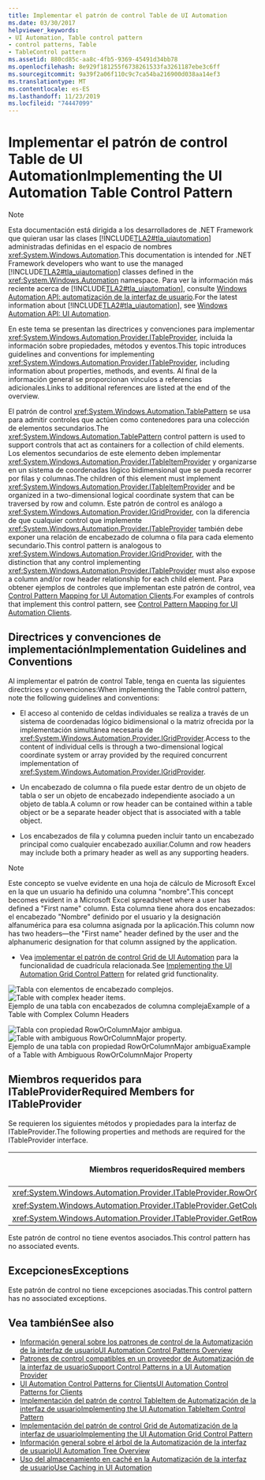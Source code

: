 ```yaml
---
title: Implementar el patrón de control Table de UI Automation
ms.date: 03/30/2017
helpviewer_keywords:
- UI Automation, Table control pattern
- control patterns, Table
- TableControl pattern
ms.assetid: 880cd85c-aa8c-4fb5-9369-45491d34bb78
ms.openlocfilehash: 8e929f181255f6738261533fa3261187ebe3c6ff
ms.sourcegitcommit: 9a39f2a06f110c9c7ca54ba216900d038aa14ef3
ms.translationtype: MT
ms.contentlocale: es-ES
ms.lasthandoff: 11/23/2019
ms.locfileid: "74447099"
---
```

# <a name="implementing-the-ui-automation-table-control-pattern"></a><span data-ttu-id="5d40e-102">Implementar el patrón de control Table de UI Automation</span><span class="sxs-lookup"><span data-stu-id="5d40e-102">Implementing the UI Automation Table Control Pattern</span></span>
> [!NOTE]
> <span data-ttu-id="5d40e-103">Esta documentación está dirigida a los desarrolladores de .NET Framework que quieran usar las clases [!INCLUDE[TLA2#tla_uiautomation](../../../includes/tla2sharptla-uiautomation-md.md)] administradas definidas en el espacio de nombres <xref:System.Windows.Automation>.</span><span class="sxs-lookup"><span data-stu-id="5d40e-103">This documentation is intended for .NET Framework developers who want to use the managed [!INCLUDE[TLA2#tla_uiautomation](../../../includes/tla2sharptla-uiautomation-md.md)] classes defined in the <xref:System.Windows.Automation> namespace.</span></span> <span data-ttu-id="5d40e-104">Para ver la información más reciente acerca de [!INCLUDE[TLA2#tla_uiautomation](../../../includes/tla2sharptla-uiautomation-md.md)], consulte [Windows Automation API: automatización de la interfaz de usuario](/windows/win32/winauto/entry-uiauto-win32).</span><span class="sxs-lookup"><span data-stu-id="5d40e-104">For the latest information about [!INCLUDE[TLA2#tla_uiautomation](../../../includes/tla2sharptla-uiautomation-md.md)], see [Windows Automation API: UI Automation](/windows/win32/winauto/entry-uiauto-win32).</span></span>  
  
 <span data-ttu-id="5d40e-105">En este tema se presentan las directrices y convenciones para implementar <xref:System.Windows.Automation.Provider.ITableProvider>, incluida la información sobre propiedades, métodos y eventos.</span><span class="sxs-lookup"><span data-stu-id="5d40e-105">This topic introduces guidelines and conventions for implementing <xref:System.Windows.Automation.Provider.ITableProvider>, including information about properties, methods, and events.</span></span> <span data-ttu-id="5d40e-106">Al final de la información general se proporcionan vínculos a referencias adicionales.</span><span class="sxs-lookup"><span data-stu-id="5d40e-106">Links to additional references are listed at the end of the overview.</span></span>  
  
 <span data-ttu-id="5d40e-107">El patrón de control <xref:System.Windows.Automation.TablePattern> se usa para admitir controles que actúen como contenedores para una colección de elementos secundarios.</span><span class="sxs-lookup"><span data-stu-id="5d40e-107">The <xref:System.Windows.Automation.TablePattern> control pattern is used to support controls that act as containers for a collection of child elements.</span></span> <span data-ttu-id="5d40e-108">Los elementos secundarios de este elemento deben implementar <xref:System.Windows.Automation.Provider.ITableItemProvider> y organizarse en un sistema de coordenadas lógico bidimensional que se pueda recorrer por filas y columnas.</span><span class="sxs-lookup"><span data-stu-id="5d40e-108">The children of this element must implement <xref:System.Windows.Automation.Provider.ITableItemProvider> and be organized in a two-dimensional logical coordinate system that can be traversed by row and column.</span></span> <span data-ttu-id="5d40e-109">Este patrón de control es análogo a <xref:System.Windows.Automation.Provider.IGridProvider>, con la diferencia de que cualquier control que implemente <xref:System.Windows.Automation.Provider.ITableProvider> también debe exponer una relación de encabezado de columna o fila para cada elemento secundario.</span><span class="sxs-lookup"><span data-stu-id="5d40e-109">This control pattern is analogous to <xref:System.Windows.Automation.Provider.IGridProvider>, with the distinction that any control implementing <xref:System.Windows.Automation.Provider.ITableProvider> must also expose a column and/or row header relationship for each child element.</span></span> <span data-ttu-id="5d40e-110">Para obtener ejemplos de controles que implementan este patrón de control, vea [Control Pattern Mapping for UI Automation Clients](control-pattern-mapping-for-ui-automation-clients.md).</span><span class="sxs-lookup"><span data-stu-id="5d40e-110">For examples of controls that implement this control pattern, see [Control Pattern Mapping for UI Automation Clients](control-pattern-mapping-for-ui-automation-clients.md).</span></span>  
  
<a name="Implementation_Guidelines_and_Conventions"></a>   
## <a name="implementation-guidelines-and-conventions"></a><span data-ttu-id="5d40e-111">Directrices y convenciones de implementación</span><span class="sxs-lookup"><span data-stu-id="5d40e-111">Implementation Guidelines and Conventions</span></span>  
 <span data-ttu-id="5d40e-112">Al implementar el patrón de control Table, tenga en cuenta las siguientes directrices y convenciones:</span><span class="sxs-lookup"><span data-stu-id="5d40e-112">When implementing the Table control pattern, note the following guidelines and conventions:</span></span>  
  
- <span data-ttu-id="5d40e-113">El acceso al contenido de celdas individuales se realiza a través de un sistema de coordenadas lógico bidimensional o la matriz ofrecida por la implementación simultánea necesaria de <xref:System.Windows.Automation.Provider.IGridProvider>.</span><span class="sxs-lookup"><span data-stu-id="5d40e-113">Access to the content of individual cells is through a two-dimensional logical coordinate system or array provided by the required concurrent implementation of <xref:System.Windows.Automation.Provider.IGridProvider>.</span></span>  
  
- <span data-ttu-id="5d40e-114">Un encabezado de columna o fila puede estar dentro de un objeto de tabla o ser un objeto de encabezado independiente asociado a un objeto de tabla.</span><span class="sxs-lookup"><span data-stu-id="5d40e-114">A column or row header can be contained within a table object or be a separate header object that is associated with a table object.</span></span>  
  
- <span data-ttu-id="5d40e-115">Los encabezados de fila y columna pueden incluir tanto un encabezado principal como cualquier encabezado auxiliar.</span><span class="sxs-lookup"><span data-stu-id="5d40e-115">Column and row headers may include both a primary header as well as any supporting headers.</span></span>  
  
> [!NOTE]
> <span data-ttu-id="5d40e-116">Este concepto se vuelve evidente en una hoja de cálculo de Microsoft Excel en la que un usuario ha definido una columna "nombre".</span><span class="sxs-lookup"><span data-stu-id="5d40e-116">This concept becomes evident in a Microsoft Excel spreadsheet where a user has defined a "First name" column.</span></span> <span data-ttu-id="5d40e-117">Esta columna tiene ahora dos encabezados: el encabezado "Nombre" definido por el usuario y la designación alfanumérica para esa columna asignada por la aplicación.</span><span class="sxs-lookup"><span data-stu-id="5d40e-117">This column now has two headers—the "First name" header defined by the user and the alphanumeric designation for that column assigned by the application.</span></span>  
  
- <span data-ttu-id="5d40e-118">Vea [implementar el patrón de control Grid de UI Automation](implementing-the-ui-automation-grid-control-pattern.md) para la funcionalidad de cuadrícula relacionada.</span><span class="sxs-lookup"><span data-stu-id="5d40e-118">See [Implementing the UI Automation Grid Control Pattern](implementing-the-ui-automation-grid-control-pattern.md) for related grid functionality.</span></span>  
  
 <span data-ttu-id="5d40e-119">![Tabla con elementos de encabezado complejos.](./media/uia-tablepattern-complex-column-headers.PNG "UIA_TablePattern_Complex_Column_Headers")</span><span class="sxs-lookup"><span data-stu-id="5d40e-119">![Table with complex header items.](./media/uia-tablepattern-complex-column-headers.PNG "UIA_TablePattern_Complex_Column_Headers")</span></span>  
<span data-ttu-id="5d40e-120">Ejemplo de una tabla con encabezados de columna compleja</span><span class="sxs-lookup"><span data-stu-id="5d40e-120">Example of a Table with Complex Column Headers</span></span>  
  
 <span data-ttu-id="5d40e-121">![Tabla con propiedad RowOrColumnMajor ambigua.](./media/uia-tablepattern-roworcolumnmajorproperty.PNG "UIA_TablePattern_RowOrColumnMajorProperty")</span><span class="sxs-lookup"><span data-stu-id="5d40e-121">![Table with ambiguous RowOrColumnMajor property.](./media/uia-tablepattern-roworcolumnmajorproperty.PNG "UIA_TablePattern_RowOrColumnMajorProperty")</span></span>  
<span data-ttu-id="5d40e-122">Ejemplo de una tabla con propiedad RowOrColumnMajor ambigua</span><span class="sxs-lookup"><span data-stu-id="5d40e-122">Example of a Table with Ambiguous RowOrColumnMajor Property</span></span>  
  
<a name="Required_Members_for_ITableProvider"></a>   
## <a name="required-members-for-itableprovider"></a><span data-ttu-id="5d40e-123">Miembros requeridos para ITableProvider</span><span class="sxs-lookup"><span data-stu-id="5d40e-123">Required Members for ITableProvider</span></span>  
 <span data-ttu-id="5d40e-124">Se requieren los siguientes métodos y propiedades para la interfaz de ITableProvider.</span><span class="sxs-lookup"><span data-stu-id="5d40e-124">The following properties and methods are required for the ITableProvider interface.</span></span>  
  
|<span data-ttu-id="5d40e-125">Miembros requeridos</span><span class="sxs-lookup"><span data-stu-id="5d40e-125">Required members</span></span>|<span data-ttu-id="5d40e-126">Tipo de miembro</span><span class="sxs-lookup"><span data-stu-id="5d40e-126">Member type</span></span>|<span data-ttu-id="5d40e-127">Notas</span><span class="sxs-lookup"><span data-stu-id="5d40e-127">Notes</span></span>|  
|----------------------|-----------------|-----------|  
|<xref:System.Windows.Automation.Provider.ITableProvider.RowOrColumnMajor%2A>|<span data-ttu-id="5d40e-128">Propiedad</span><span class="sxs-lookup"><span data-stu-id="5d40e-128">Property</span></span>|<span data-ttu-id="5d40e-129">Ninguno</span><span class="sxs-lookup"><span data-stu-id="5d40e-129">None</span></span>|  
|<xref:System.Windows.Automation.Provider.ITableProvider.GetColumnHeaders%2A>|<span data-ttu-id="5d40e-130">Método</span><span class="sxs-lookup"><span data-stu-id="5d40e-130">Method</span></span>|<span data-ttu-id="5d40e-131">Ninguno</span><span class="sxs-lookup"><span data-stu-id="5d40e-131">None</span></span>|  
|<xref:System.Windows.Automation.Provider.ITableProvider.GetRowHeaders%2A>|<span data-ttu-id="5d40e-132">Método</span><span class="sxs-lookup"><span data-stu-id="5d40e-132">Method</span></span>|<span data-ttu-id="5d40e-133">Ninguno</span><span class="sxs-lookup"><span data-stu-id="5d40e-133">None</span></span>|  
  
 <span data-ttu-id="5d40e-134">Este patrón de control no tiene eventos asociados.</span><span class="sxs-lookup"><span data-stu-id="5d40e-134">This control pattern has no associated events.</span></span>  
  
<a name="Exceptions"></a>   
## <a name="exceptions"></a><span data-ttu-id="5d40e-135">Excepciones</span><span class="sxs-lookup"><span data-stu-id="5d40e-135">Exceptions</span></span>  
 <span data-ttu-id="5d40e-136">Este patrón de control no tiene excepciones asociadas.</span><span class="sxs-lookup"><span data-stu-id="5d40e-136">This control pattern has no associated exceptions.</span></span>  
  
## <a name="see-also"></a><span data-ttu-id="5d40e-137">Vea también</span><span class="sxs-lookup"><span data-stu-id="5d40e-137">See also</span></span>

- [<span data-ttu-id="5d40e-138">Información general sobre los patrones de control de la Automatización de la interfaz de usuario</span><span class="sxs-lookup"><span data-stu-id="5d40e-138">UI Automation Control Patterns Overview</span></span>](ui-automation-control-patterns-overview.md)
- [<span data-ttu-id="5d40e-139">Patrones de control compatibles en un proveedor de Automatización de la interfaz de usuario</span><span class="sxs-lookup"><span data-stu-id="5d40e-139">Support Control Patterns in a UI Automation Provider</span></span>](support-control-patterns-in-a-ui-automation-provider.md)
- [<span data-ttu-id="5d40e-140">UI Automation Control Patterns for Clients</span><span class="sxs-lookup"><span data-stu-id="5d40e-140">UI Automation Control Patterns for Clients</span></span>](ui-automation-control-patterns-for-clients.md)
- [<span data-ttu-id="5d40e-141">Implementación del patrón de control TableItem de Automatización de la interfaz de usuario</span><span class="sxs-lookup"><span data-stu-id="5d40e-141">Implementing the UI Automation TableItem Control Pattern</span></span>](implementing-the-ui-automation-tableitem-control-pattern.md)
- [<span data-ttu-id="5d40e-142">Implementación del patrón de control Grid de Automatización de la interfaz de usuario</span><span class="sxs-lookup"><span data-stu-id="5d40e-142">Implementing the UI Automation Grid Control Pattern</span></span>](implementing-the-ui-automation-grid-control-pattern.md)
- [<span data-ttu-id="5d40e-143">Información general sobre el árbol de la Automatización de la interfaz de usuario</span><span class="sxs-lookup"><span data-stu-id="5d40e-143">UI Automation Tree Overview</span></span>](ui-automation-tree-overview.md)
- [<span data-ttu-id="5d40e-144">Uso del almacenamiento en caché en la Automatización de la interfaz de usuario</span><span class="sxs-lookup"><span data-stu-id="5d40e-144">Use Caching in UI Automation</span></span>](use-caching-in-ui-automation.md)
